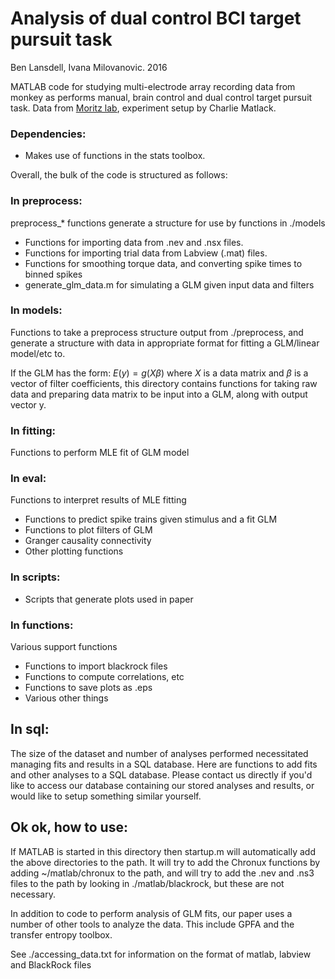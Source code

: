 # Analysis of dual control BCI target pursuit task

Ben Lansdell, Ivana Milovanovic. 2016

MATLAB code for studying multi-electrode array recording data from monkey as performs manual, brain control and dual control target pursuit task. Data from [Moritz lab](http://depts.washington.edu/moritlab/), experiment setup by Charlie Matlack. 

### Dependencies:
* Makes use of functions in the stats toolbox.

Overall, the bulk of the code is structured as follows:

### In preprocess:

preprocess\_\* functions generate a structure for use by functions in ./models

* Functions for importing data from .nev and .nsx files. 
* Functions for importing trial data from Labview (.mat) files. 
* Functions for smoothing torque data, and converting spike times to binned spikes
* generate_glm_data.m for simulating a GLM given input data and filters

### In models:

Functions to take a preprocess structure output from ./preprocess, and generate a structure with data in appropriate format for fitting a GLM/linear model/etc to.

If the GLM has the form: $E(y) = g(X\beta)$ where $X$ is a data matrix and $\beta$ is a vector of filter coefficients, this directory contains functions for taking raw data and preparing data matrix to be input into a GLM, along with output vector y.

### In fitting: 

Functions to perform MLE fit of GLM model

### In eval:

Functions to interpret results of MLE fitting

* Functions to predict spike trains given stimulus and a fit GLM
* Functions to plot filters of GLM
* Granger causality connectivity
* Other plotting functions

### In scripts:
* Scripts that generate plots used in paper

### In functions:

Various support functions

* Functions to import blackrock files
* Functions to compute correlations, etc
* Functions to save plots as .eps
* Various other things

## In sql:

The size of the dataset and number of analyses performed necessitated managing fits and results in a SQL database. Here are functions to add fits and other analyses to a SQL database. Please contact us directly if you'd like to access our database containing our stored analyses and results, or would like to setup something similar yourself. 

## Ok ok, how to use:

If MATLAB is started in this directory then startup.m will automatically add the above directories to the path. It will try to add the Chronux functions by adding ~/matlab/chronux to the path, and will try to add the .nev and .ns3 files to the path by looking in ./matlab/blackrock, but these are not necessary.

In addition to code to perform analysis of GLM fits, our paper uses a number of other tools to analyze the data. This include GPFA and the transfer entropy toolbox. 


See ./accessing_data.txt for information on the format of matlab, labview and BlackRock files
